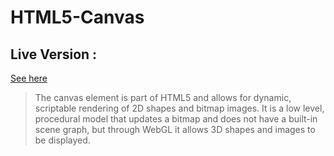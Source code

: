 # HTML5-Canvas

## Live Version : 
[See here](https://sauravchamoli17.github.io/HTML5-Canvas/)

> The canvas element is part of HTML5 and allows for dynamic, scriptable rendering of 2D shapes and bitmap images. It is a low level, procedural model that updates a bitmap and does not have a built-in scene graph, but through WebGL it allows 3D shapes and images to be displayed.